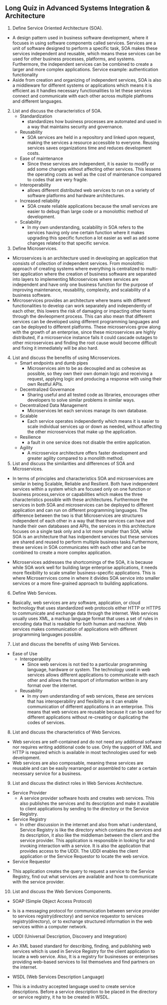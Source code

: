 ## Long Quiz in Advanced Systems Integration & Architecture
1. Define Service Oriented Architecture (SOA).
 - A design pattern used in business software development, where it focuses in using software components called services. Services are a unit of software designed to perform a specific task, SOA makes these services independent and reusable, which means these services can be used for other business processes, platforms, and systems. Furthermore, the independent services can be combined to create a larger and more complex applications. Service example: authentication functionality
 - Aside from creation and organizing of independent services, SOA is also a middleware for different systems or applications which means it is efficient as it handles necessary functionalities to let these services connect and communicate with each other across multiple platfroms and different languages. 
2. List and discuss the characteristics of SOA.
    + Standardization
      - standardizes how business processes are automated and used in a way that maintains security and governance.
    + Reusability
      - SOA services are held in a repository and linked upon request, making the services a resource accessible to everyone. Reusing services saves organizations time and reduces development costs.
    + Ease of maintenance
      - Since these services are independent, it is easier to modify or add some changes without affecting other services. This lessens the operating costs as well as the cost of maintenance compared to codes that are very fragile.
    + Interoperability
      - allows different distributed web services to run on a variety of software platforms and hardware architectures.
    + Increased reliability
      - SOA create reliable applications because the small services are easier to debug than large code or a monolothic method of development.
    + Scalability
      - In my own understanding, scalability in SOA refers to the services having only one certain function where it makes upgrading this specific function a lot easier as well as add some changes related to that specific service.
3. Define Microservices.
- Microservices is an architecture used in developing an application that consists of collection of independent services. From monolothic approach of creating systems where everything is centralized to multi-tier application where the creation of business software are separated into layers to implementing Microservices where services are independent and have only one business function for the purpose of improving maintenance, reusability, complexity, and scalability of a business software.
- Mircroservices provides an architecture where teams with different functionalities to develop can work separately and independently of each other, this lowers the risk of damaging or impacting other teams through the devleopment process. This can also mean that different services can be developed using different programming languages and can be deployed to different platforms. These microservices grow along with the growth of an enterprise, since these microservices are highly distributed, if a microservice instance fails it could cascade outages to other microservices and finding the root cause would become difficult and fixing it immediately will be also hard.  
4. List and discuss the benefits of using Microservices.
    + Smart endpoints and dumb pipes
      - Microservices aim to be as decoupled and as cohesive as possible, so they own their own domain logic and receiving a request, applying logic and producing a response with using their own Restful APIs.
    + Decentralized Governance
      - Sharing useful and all tested code as libraries, encourages other developers to solve similar problems in similar ways.
    + Decentralized Data Management
      - Microservices let each services manage its own database. 
    + Scalable
       - Each service operates independently which means it is easier to scale individual services up or down as needed, without affecting the other microservices that make up the application. 
    + Resilience
       - a fault in one service does not disable the entire application.
    + Agility
       - A microservice architecture offers faster development and greater agility compared to a      monolith method.
5. List and discuss the similarities and differences of SOA and Microservices.
- In terms of principles and characteristics SOA and microservices are similar in being Scalable, Reliable and Resilient. Both have independent services within a system which are focused only on one function or business process,service or capabilities which makes the three characteristics possible with these architectures. Furthermore the services in both SOA and microservices can be deployed to different application and can run on different programming languages. The difference between the two is that Microservices are structures independent of each other in a way that these services can have and handle their own databases and APIs, the services in this architecture focuses on a single task only and a lot more smaller than SOA, while SOA is an architecture that has indpendent services but these services are shared and reused to perform multiple business tasks.Furthermore, these services in SOA communicates with each other and can be combined to create a more complex application. 

- Microservices addresses the shortcomings of the SOA, it is because while SOA  work well for building large enterprise applications, it needs more flexibility to scale smaller business-specific applications. This is where Microserrvices come in where it divides SOA service into smaller services or a more fine-grained approach to building applications.  
6. Define Web Services.
- Basically, web services are any software, application, or cloud technology that uses standardized web protocols either HTTP or HTTPS to communicate and exchange data through the internet. Web services usually uses XML, a markup language format that uses a set of rules in encoding data that is readable for both human and machine. Web services makes communication of applications with different programming languages possible.
7. List and discuss the benefits of using Web Services.
- Ease of Use
  + Interoperability 
    - Since web services is not tied to a particular programming language, hardware or system. The technology used in web services allows different applications to communicate with each other and allows the transport of information written in any format over the internet. 
  + Reusability
    - In my own understanding of web services, these are services that has interoperabiliry and flexibility as it can enable communication of different applications in an enterprise. This means that web services are reusable because it can be used for different applications without re-creating or duplicating the codes of services. 
8. List and discuss the characteristics of Web Services.
  - Web services are self-contained and do not need any additional sofware nor requires writing additional code to use. Only the support of XML and HTTP is required which is available in most technologies used for web development.
  - Web services are also composable, meaning these services are reusable and can be easily rearranged or assembled to cater a certain necessary service for a business. 
9. List and discuss the distinct roles in Web Services Architecture.
  - Service Provider
    + A service provider software hosts and creates web services. This also publishes the services and its description and make it available to client applications by sending to the directory or the Service Registry.
  - Service Registry
    + In other discussion in the internet and also from what i understand, Service Registry is like the directory which contains the services and its description, it also like the middleman between the client and the service provider. This application is responsible in looking for and invoking interaction with a service.  It is also the application that provides access to the UDDI. The UDDI enables the client application or the Service Requestor to locate the web service.
  - Service Requestor
   + This application creates the query to request a service to the Service Registry, find out what services are available and how to communicate with the service provider.
10. List and discuss the Web Services Components.
  - SOAP (Simple Object Access Protocol)
   + Is is a messaging protocol for communication between service provider to services registry(directory) and service requestor to services registry(directory), or to exchange structured information in the web services within a computer network. 
  - UDDI (Universal Description, Discovery and Integration)
   + An XML based standard for describing, finding, and publishing web services which is used in Service Registry for the client application to locate a web service. Also, It is a registry for businesses or enterprises providing web-based services to list themselves and find partners on the internet.
  - WSDL (Web Services Description Language)
   + This is a industry accepted language used to create service descriptions. Before a service description to be placed in the directory or service registry, it ha to be created in WSDL.